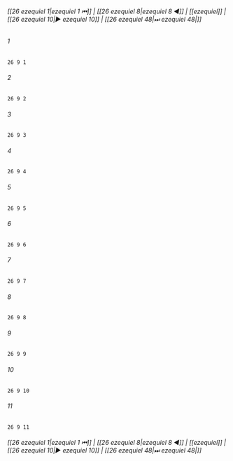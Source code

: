 
###### [[26 ezequiel 1|ezequiel 1 ⏮]] | [[26 ezequiel 8|ezequiel 8 ◀]] | [[ezequiel]] | [[26 ezequiel 10|▶ ezequiel 10]] | [[26 ezequiel 48|⏭ ezequiel 48|]]

###### 1
``` verse
26 9 1 
```
###### 2
``` verse
26 9 2 
```
###### 3
``` verse
26 9 3 
```
###### 4
``` verse
26 9 4 
```
###### 5
``` verse
26 9 5 
```
###### 6
``` verse
26 9 6 
```
###### 7
``` verse
26 9 7 
```
###### 8
``` verse
26 9 8 
```
###### 9
``` verse
26 9 9 
```
###### 10
``` verse
26 9 10 
```
###### 11
``` verse
26 9 11 
```

###### [[26 ezequiel 1|ezequiel 1 ⏮]] | [[26 ezequiel 8|ezequiel 8 ◀]] | [[ezequiel]] | [[26 ezequiel 10|▶ ezequiel 10]] | [[26 ezequiel 48|⏭ ezequiel 48|]]

